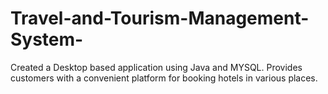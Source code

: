 # Travel-and-Tourism-Management-System-
Created a Desktop based application using Java and MYSQL. Provides customers with a convenient platform for booking hotels in various places.

